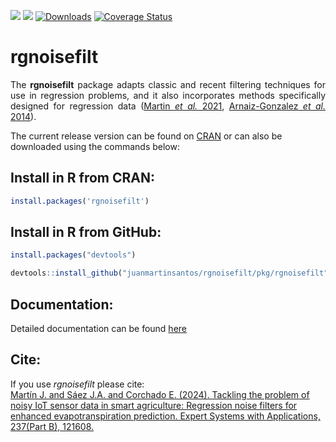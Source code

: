<!--[![CRAN_Status_Badge](https://www.r-pkg.org/badges/version/rgnoisefilt)](http://cran.r-project.org/web/packages/rgnoisefilt)  -->
[![](https://img.shields.io/badge/release%20version-1.1.3-green.svg)](https://cran.r-project.org/package=rgnoisefilt)
[![](http://cranlogs.r-pkg.org/badges/grand-total/rgnoisefilt?color=green)](https://cran.r-project.org/package=rgnoisefilt)
[![Downloads](https://cranlogs.r-pkg.org/badges/rgnoisefilt)](https://cran.r-project.org/package=rgnoisefilt) 
[![Coverage Status](https://img.shields.io/badge/Coverage%20Status-93.23-orange)](http://cran.r-project.org/web/packages/rgnoisefilt)
 <!-- to hide-->
# rgnoisefilt
<p style="text-align:justify;"> The <strong>rgnoisefilt</strong> package adapts classic and recent filtering techniques for use in regression problems, and it also incorporates methods specifically designed for regression data (<a href="https://ieeexplore.ieee.org/document/9585469">Martin <i>et al.</i> 2021</a>, <a href="https://www.sciencedirect.com/science/article/pii/S095741741600049X">Arnaiz-Gonzalez <i>et al.</i> 2014</a>). </p>

The current release version can be found on [CRAN](https://cran.r-project.org/web/packages/rgnoisefilt/index.html) or can also be downloaded using the commands below:

## Install in R from CRAN:
```r
install.packages('rgnoisefilt')
```

## Install in R from GitHub:
```r
install.packages("devtools")

devtools::install_github("juanmartinsantos/rgnoisefilt/pkg/rgnoisefilt")
```

## Documentation:
Detailed documentation can be found [here](https://cran.r-project.org/web/packages/rgnoisefilt/vignettes/rgnoisefilt.html)

## Cite:
If you use <i>rgnoisefilt</i> please cite: 
<br>[Martín J. and Sáez J.A. and Corchado E. (2024). Tackling the problem of noisy IoT sensor data in smart agriculture: Regression noise filters for enhanced evapotranspiration prediction. Expert Systems with Applications, 237(Part B), 121608.](https://doi.org/10.1016/j.eswa.2023.121608)
